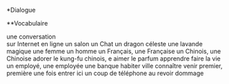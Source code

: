 *Dialogue

**Vocabulaire

une conversation  
sur Internet
en ligne
un salon
un Chat
un dragon
céleste
une lavande
magique
une femme
un homme
un Français, une Française
un Chinois, une Chinoise
adorer
le kung-fu
chinois, e
aimer
le parfum
apprendre
faire
la vie
un employé, une employée
une banque
habiter
ville
connaître
venir
premier, première
une fois
entrer
ici
un coup de téléphone
au revoir
dommage